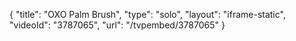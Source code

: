 {
    "title": "OXO Palm Brush",
    "type": "solo",
    "layout": "iframe-static",
    "videoId": "3787065",
    "url": "\/tvpembed\/3787065"
}